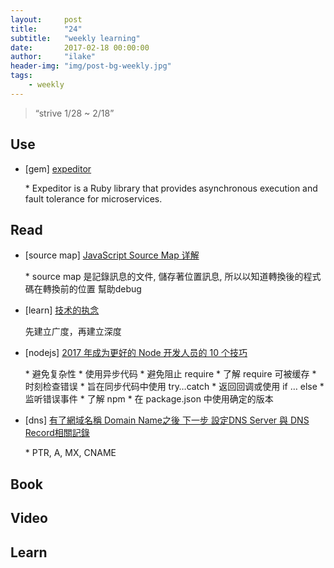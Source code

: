 ```yaml
---
layout:     post
title:      "24"
subtitle:   "weekly learning"
date:       2017-02-18 00:00:00
author:     "ilake"
header-img: "img/post-bg-weekly.jpg"
tags:
    - weekly
---
```

> “strive 1/28 ~ 2/18”

## Use

* <p>[gem] <a href="https://github.com/cookpad/expeditor">expeditor</a></p>
  * Expeditor is a Ruby library that provides asynchronous execution and fault tolerance for microservices.

## Read

* <p>[source map] <a href="http://www.ruanyifeng.com/blog/2013/01/javascript_source_map.html">JavaScript Source Map 详解</a></p>
  * source map 是記錄訊息的文件, 儲存著位置訊息, 所以以知道轉換後的程式碼在轉換前的位置 幫助debug

* <p>[learn] <a href="http://icodeit.org/2016/02/pitfall-of-technology/">技术的执念</a></p>
  先建立广度，再建立深度

* <p>[nodejs] <a href="https://coyee.com/article/11768-10-tips-to-become-a-better-node-developer-in-2017">2017 年成为更好的 Node 开发人员的 10 个技巧</a></p>
  * 避免复杂性
  * 使用异步代码
  * 避免阻止 require
  * 了解 require 可被缓存
  * 时刻检查错误
  * 旨在同步代码中使用 try…catch
  * 返回回调或使用 if … else
  * 监听错误事件
  * 了解 npm
  * 在 package.json 中使用确定的版本

* <p>[dns] <a href="https://www.oyag.com/9501/websys">有了網域名稱 Domain Name之後 下一步 設定DNS Server 與 DNS Record相關記錄 </a></p>
  * PTR, A, MX, CNAME

## Book

## Video

## Learn
